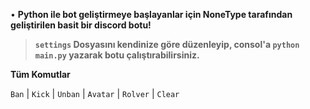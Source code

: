 • **Python ile bot geliştirmeye başlayanlar için NoneType tarafından geliştirilen basit bir discord botu!**

> **`settings` Dosyasını kendinize göre düzenleyip, consol'a `python main.py` yazarak botu çalıştırabilirsiniz.**

**Tüm Komutlar**

`Ban` | `Kick` | `Unban` | `Avatar` | `Rolver` | `Clear`
